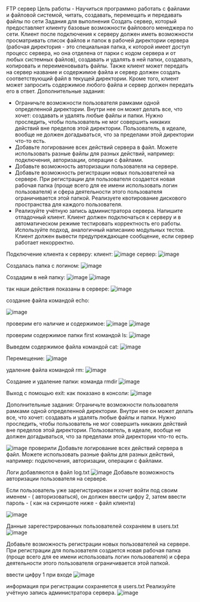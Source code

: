 FTP сервер
Цель работы - Научиться программно работать с файлами и файловой системой, читать, создавать, перемещать и передавать файлы по сети 
Задания для выполнения 
Создать сервер, который предоставляет клиенту базовые возможности файлового менеджера по сети. Клиент после подключения к серверу должен иметь возможности просматривать список файлов и папок в рабочей директории сервера (рабочая директория - это специальная папка, к которой имеет доступ процесс сервера, но она отделена от парки с кодом сервера и от любых системных файлов), создавать и удалять в ней папки, создавать, копировать и переименовывать файлы. Также клиент может передать на сервер название и содержимое файла и сервер должен создать соответствующий файл в текущей директории. Кроме того, клиент может запросить содержимое любого файла и сервер должен передать его в ответ. 
Дополнительные задания: 
- Ограничьте возможности пользователя рамками одной определенной директории. Внутри нее он может делать все, что хочет: создавать и удалять любые файлы и папки. Нужно проследить, чтобы пользователь не мог совершить никаких действий вне пределов этой директории. Пользователь, в идеале, вообще не должен догадываться, что за пределами этой директории что-то есть. 
- Добавьте логирование всех действий сервера в файл. Можете использовать разные файлы для разных действий, например: подключения, авторизации, операции с файлами. 
- Добавьте возможность авторизации пользователя на сервере. 
- Добавьте возможность регистрации новых пользователей на сервере. При регистрации для пользователя создается новая рабочая папка (проще всего для ее имени использовать логин пользователя) и сфера деятельности этого пользователя ограничивается этой папкой. Реализуете квотирование дискового пространства для каждого пользователя. 
- Реализуйте учётную запись администратора сервера. Напишите отладочный клиент. Клиент должен подключаться к серверу и в автоматическом режиме тестировать корректность его работы. Используйте подход, аналогичный написанию модульных тестов. Клиент должен вывести предупреждающее сообщение, если сервер работает некорректно.

Подключение клиента к серверу:
клиент:
![image](https://user-images.githubusercontent.com/90391164/146363743-dcc337c5-46ef-4db4-9373-2688ed0ac78b.png)
сервер:
![image](https://user-images.githubusercontent.com/90391164/146363801-329b8c9e-e591-44c7-8f5c-5399e9c0a6f9.png)

Создалась папка с логином:
![image](https://user-images.githubusercontent.com/90391164/146363912-6b0a2fc6-aca6-4c2b-b489-55ab48a54e68.png)

Создадим в ней папку:
![image](https://user-images.githubusercontent.com/90391164/146364031-a89dffde-70b7-4bb6-9b55-6ee0214d7950.png)
![image](https://user-images.githubusercontent.com/90391164/146364052-ed8d9f11-b0ce-4515-93bf-53f18d214fa0.png)

так наши действия показаны в сервере:
![image](https://user-images.githubusercontent.com/90391164/146364127-107e5d7a-7f03-43fa-aaa4-c09cb1ce6cc8.png)

создание файла командой echo:

![image](https://user-images.githubusercontent.com/90391164/146364662-84f095c4-07d6-4a00-90ea-d34b56b605ef.png)

проверим его наличие и содержимое:
![image](https://user-images.githubusercontent.com/90391164/146364792-7df8d065-c4b9-4f8c-b0aa-67f44acea224.png)
![image](https://user-images.githubusercontent.com/90391164/146364805-f29b6e42-61f1-4f2c-921b-9c4b2eeb9927.png)

проверим содержимое папки first командой ls:
![image](https://user-images.githubusercontent.com/90391164/146364862-06666d11-ecb9-49c7-ab4e-ab742a984372.png)

Выведем содержимое файла командой cat:
![image](https://user-images.githubusercontent.com/90391164/146364978-e69aad39-65a6-43c6-a2b8-d147dd395e40.png)

Перемещение:
![image](https://user-images.githubusercontent.com/90391164/146365043-7295d2b7-88bb-47ed-94b5-a73db9a1a84b.png)

удаление файла командой rm:
![image](https://user-images.githubusercontent.com/90391164/146365509-6e9ea16b-3294-4462-99b5-e3d37f225c6e.png)

Создание и удаление папки:
команда rmdir
![image](https://user-images.githubusercontent.com/90391164/146365692-34662337-07c1-4bc5-8192-d495b770070b.png)

Выход с помощью exit:
как показано в консоли:
![image](https://user-images.githubusercontent.com/90391164/146365969-8a3d6db7-6084-4689-a3ec-3874e7875fa3.png)



Дополнительные задания: Ограничьте возможности пользователя рамками одной определенной директории. Внутри нее он может делать все, что хочет: создавать и удалять любые файлы и папки. Нужно проследить, чтобы пользователь не мог совершить никаких действий вне пределов этой директории. Пользователь, в идеале, вообще не должен догадываться, что за пределами этой директории что-то есть.

![image](https://user-images.githubusercontent.com/90391164/146366453-3a3eb6ec-3777-4e11-85b8-03a6d5fdb6b3.png)
проверили
Добавьте логирование всех действий сервера в файл. Можете использовать разные файлы для разных действий, например: подключения, авторизации, операции с файлами.

Логи добавляются в файл log.txt
![image](https://user-images.githubusercontent.com/90391164/146366709-a0b434d6-ba1f-44cb-9a62-88fc1ea02ef7.png)
Добавьте возможность авторизации пользователя на сервере.

Если пользователь уже зарегистрирован и хочет войти под своим именем - ( авторизоваться), он должен ввести цифру 2, затем ввести пароль - ( как на скриншоте ниже - файл клиента)

![image](https://user-images.githubusercontent.com/90391164/146366750-5c7af439-d22e-46cb-bbbd-ce7edecf6d0f.png)

Данные зарегестрированных пользователей сохраняем в users.txt
![image](https://user-images.githubusercontent.com/90391164/146366887-ae4f06c8-64b1-4774-b008-cd274fc65f14.png)

Добавьте возможность регистрации новых пользователей на сервере. При регистрации для пользователя создается новая рабочая папка (проще всего для ее имени использовать логин пользователя) и сфера деятельности этого пользователя ограничивается этой папкой.

ввести цифру 1 при входе
![image](https://user-images.githubusercontent.com/90391164/146363743-dcc337c5-46ef-4db4-9373-2688ed0ac78b.png)

информация при регистрации сохраняется в users.txt
Реализуйте учётную запись администратора сервера.
![image](https://user-images.githubusercontent.com/90391164/146367204-9f79834f-78e9-42ad-bc1f-e24be35b1022.png)
